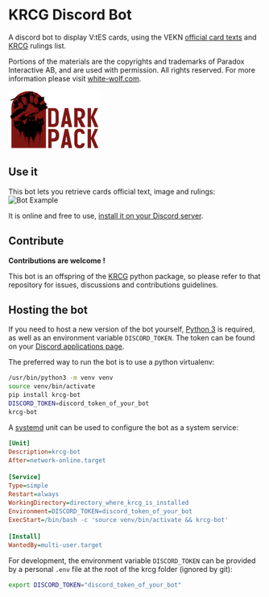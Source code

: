 # KRCG Discord Bot

A discord bot to display V:tES cards, using
the VEKN [official card texts](http://www.vekn.net/card-lists) and
[KRCG](https://github.com/lionel-panhaleux/krcg) rulings list.

Portions of the materials are the copyrights and trademarks of Paradox Interactive AB,
and are used with permission. All rights reserved.
For more information please visit [white-wolf.com](http://www.white-wolf.com).

![Dark Pack](dark-pack.png)

## Use it

This bot lets you retrieve cards official text, image and rulings:
![Bot Example](https://raw.githubusercontent.com/lionel-panhaleux/krcg-bot/master/bot-example.png)

It is online and free to use,
[install it on your Discord server](https://discordapp.com/oauth2/authorize?client_id=703921850270613505&scope=bot).

## Contribute

**Contributions are welcome !**

This bot is an offspring of the [KRCG](https://github.com/lionel-panhaleux/krcg)
python package, so please refer to that repository for issues, discussions
and contributions guidelines.

## Hosting the bot

If you need to host a new version of the bot yourself,
[Python 3](https://www.python.org/downloads/) is required, as well as an
environment variable `DISCORD_TOKEN`.
The token can be found on your
[Discord applications page](https://discord.com/developers/applications).

The preferred way to run the bot is to use a python virtualenv:

```bash
/usr/bin/python3 -m venv venv
source venv/bin/activate
pip install krcg-bot
DISCORD_TOKEN=discord_token_of_your_bot
krcg-bot
```

A [systemd](https://en.wikipedia.org/wiki/Systemd) unit can be used
to configure the bot as a system service:

```ini
[Unit]
Description=krcg-bot
After=network-online.target

[Service]
Type=simple
Restart=always
WorkingDirectory=directory_where_krcg_is_installed
Environment=DISCORD_TOKEN=discord_token_of_your_bot
ExecStart=/bin/bash -c 'source venv/bin/activate && krcg-bot'

[Install]
WantedBy=multi-user.target
```

For development, the environment variable `DISCORD_TOKEN` can be provided
by a personal `.env` file at the root of the krcg folder (ignored by git):

```bash
export DISCORD_TOKEN="discord_token_of_your_bot"
```
